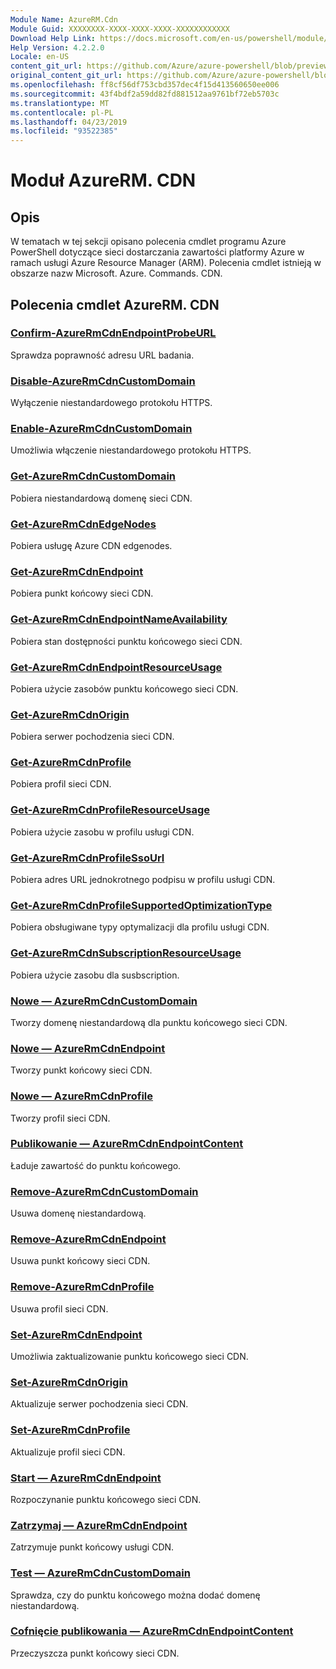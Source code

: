 ```yaml
---
Module Name: AzureRM.Cdn
Module Guid: XXXXXXXX-XXXX-XXXX-XXXX-XXXXXXXXXXXX
Download Help Link: https://docs.microsoft.com/en-us/powershell/module/azurerm.cdn
Help Version: 4.2.2.0
Locale: en-US
content_git_url: https://github.com/Azure/azure-powershell/blob/preview/src/ResourceManager/Cdn/Commands.Cdn/help/AzureRM.Cdn.md
original_content_git_url: https://github.com/Azure/azure-powershell/blob/preview/src/ResourceManager/Cdn/Commands.Cdn/help/AzureRM.Cdn.md
ms.openlocfilehash: ff8cf56df753cbd357dec4f15d413560650ee006
ms.sourcegitcommit: 43f4bdf2a59dd82fd881512aa9761bf72eb5703c
ms.translationtype: MT
ms.contentlocale: pl-PL
ms.lasthandoff: 04/23/2019
ms.locfileid: "93522385"
---
```

# Moduł AzureRM. CDN
## Opis
W tematach w tej sekcji opisano polecenia cmdlet programu Azure PowerShell dotyczące sieci dostarczania zawartości platformy Azure w ramach usługi Azure Resource Manager (ARM). Polecenia cmdlet istnieją w obszarze nazw Microsoft. Azure. Commands. CDN.

## Polecenia cmdlet AzureRM. CDN
### [Confirm-AzureRmCdnEndpointProbeURL](Confirm-AzureRmCdnEndpointProbeURL.md)
Sprawdza poprawność adresu URL badania.

### [Disable-AzureRmCdnCustomDomain](Disable-AzureRmCdnCustomDomain.md)
Wyłączenie niestandardowego protokołu HTTPS.

### [Enable-AzureRmCdnCustomDomain](Enable-AzureRmCdnCustomDomain.md)
Umożliwia włączenie niestandardowego protokołu HTTPS.

### [Get-AzureRmCdnCustomDomain](Get-AzureRmCdnCustomDomain.md)
Pobiera niestandardową domenę sieci CDN.

### [Get-AzureRmCdnEdgeNodes](Get-AzureRmCdnEdgeNodes.md)
Pobiera usługę Azure CDN edgenodes.

### [Get-AzureRmCdnEndpoint](Get-AzureRmCdnEndpoint.md)
Pobiera punkt końcowy sieci CDN.

### [Get-AzureRmCdnEndpointNameAvailability](Get-AzureRmCdnEndpointNameAvailability.md)
Pobiera stan dostępności punktu końcowego sieci CDN.

### [Get-AzureRmCdnEndpointResourceUsage](Get-AzureRmCdnEndpointResourceUsage.md)
Pobiera użycie zasobów punktu końcowego sieci CDN.

### [Get-AzureRmCdnOrigin](Get-AzureRmCdnOrigin.md)
Pobiera serwer pochodzenia sieci CDN.

### [Get-AzureRmCdnProfile](Get-AzureRmCdnProfile.md)
Pobiera profil sieci CDN.

### [Get-AzureRmCdnProfileResourceUsage](Get-AzureRmCdnProfileResourceUsage.md)
Pobiera użycie zasobu w profilu usługi CDN.

### [Get-AzureRmCdnProfileSsoUrl](Get-AzureRmCdnProfileSsoUrl.md)
Pobiera adres URL jednokrotnego podpisu w profilu usługi CDN.

### [Get-AzureRmCdnProfileSupportedOptimizationType](Get-AzureRmCdnProfileSupportedOptimizationType.md)
Pobiera obsługiwane typy optymalizacji dla profilu usługi CDN.

### [Get-AzureRmCdnSubscriptionResourceUsage](Get-AzureRmCdnSubscriptionResourceUsage.md)
Pobiera użycie zasobu dla susbscription.

### [Nowe — AzureRmCdnCustomDomain](New-AzureRmCdnCustomDomain.md)
Tworzy domenę niestandardową dla punktu końcowego sieci CDN.

### [Nowe — AzureRmCdnEndpoint](New-AzureRmCdnEndpoint.md)
Tworzy punkt końcowy sieci CDN.

### [Nowe — AzureRmCdnProfile](New-AzureRmCdnProfile.md)
Tworzy profil sieci CDN.

### [Publikowanie — AzureRmCdnEndpointContent](Publish-AzureRmCdnEndpointContent.md)
Ładuje zawartość do punktu końcowego.

### [Remove-AzureRmCdnCustomDomain](Remove-AzureRmCdnCustomDomain.md)
Usuwa domenę niestandardową.

### [Remove-AzureRmCdnEndpoint](Remove-AzureRmCdnEndpoint.md)
Usuwa punkt końcowy sieci CDN.

### [Remove-AzureRmCdnProfile](Remove-AzureRmCdnProfile.md)
Usuwa profil sieci CDN.

### [Set-AzureRmCdnEndpoint](Set-AzureRmCdnEndpoint.md)
Umożliwia zaktualizowanie punktu końcowego sieci CDN.

### [Set-AzureRmCdnOrigin](Set-AzureRmCdnOrigin.md)
Aktualizuje serwer pochodzenia sieci CDN.

### [Set-AzureRmCdnProfile](Set-AzureRmCdnProfile.md)
Aktualizuje profil sieci CDN.

### [Start — AzureRmCdnEndpoint](Start-AzureRmCdnEndpoint.md)
Rozpoczynanie punktu końcowego sieci CDN.

### [Zatrzymaj — AzureRmCdnEndpoint](Stop-AzureRmCdnEndpoint.md)
Zatrzymuje punkt końcowy usługi CDN.

### [Test — AzureRmCdnCustomDomain](Test-AzureRmCdnCustomDomain.md)
Sprawdza, czy do punktu końcowego można dodać domenę niestandardową.

### [Cofnięcie publikowania — AzureRmCdnEndpointContent](Unpublish-AzureRmCdnEndpointContent.md)
Przeczyszcza punkt końcowy sieci CDN.

